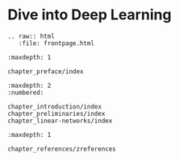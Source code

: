 Dive into Deep Learning
========================

```eval_rst
.. raw:: html
   :file: frontpage.html
```


```toc
:maxdepth: 1

chapter_preface/index
```


```toc
:maxdepth: 2
:numbered:

chapter_introduction/index
chapter_preliminaries/index
chapter_linear-networks/index
```


```toc
:maxdepth: 1

chapter_references/zreferences
```

